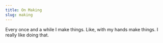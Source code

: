 ```yaml
---
title: On Making
slug: making
---
```

<p class="attention-grabber">Every once and a while I make things. Like, with my hands make things. I really like doing that.</p>
